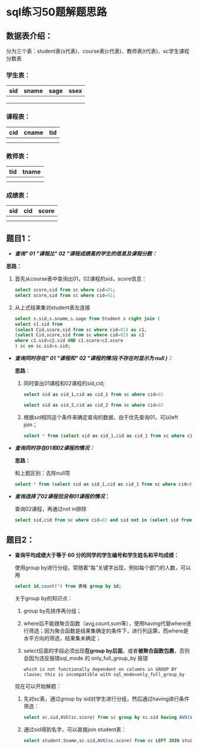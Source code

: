 

# sql练习50题解题思路

## 数据表介绍：

分为三个表：student表(s代表)、course表(c代表)、教师表(t代表)、sc学生课程分数表

### 学生表：

| sid  | sname | sage | ssex |
| ---- | ----- | ---- | ---- |
|      |       |      |      |
|      |       |      |      |
|      |       |      |      |

### 课程表：

| cid  | cname | tid  |
| ---- | ----- | ---- |
|      |       |      |
|      |       |      |

### 教师表：

| tid  | tname |
| ---- | ----- |
|      |       |
|      |       |

### 成绩表：

| sid  | cid  | score |
| ---- | ---- | ----- |
|      |      |       |
|      |      |       |

## 题目1：

- ***查询" 01 "课程比" 02 "课程成绩高的学生的信息及课程分数：***

**思路：**

1. 首先从course表中查询出01，02课程的sid，score信息：

   ```sql
   select score,sid from sc where cid=01;
   select score,sid from sc where cid=02;
   ```

2. 从上式结果集对student表左连接

   ```sql
   select s.sid,s.sname,s.sage from Student s right join (
   select c1.sid from 
   (select Cid,score,sid from sc where cid=01) as c1,
   (select Cid,score,sid from sc where cid=02) as c2 
   where c1.sid=c2.sid AND c1.score>c2.score
   ) sc on sc.sid=s.sid;
   ```

   

- ***查询同时存在" 01 "课程和" 02 "课程的情况(不存在时显示为 null )：***

  **思路**：

  1. 同时查出01课程和02课程的sid,cid;

     ```sql
     select sid as sid_1,cid as cid_1 from sc where cid=01
     
     select sid as sid_2,cid as cid_2 from sc where cid=02
     ```

     

  2. 根据sid相同这个条件来确定查询的数据，由于优先查询01，可以left join；

     ```sql
     select * from (select sid as sid_1,cid as cid_1 from sc where cid=01) a left join (select sid as sid_2,cid as cid_2 from sc where cid=02) b on a.sid_1=b.sid_2;
     ```

     

- ***查询同时存在01和02课程的情况：***

  **思路：**

  和上题区别：去除null项

  ```sql
  select * from (select sid as sid_1,cid as cid_1 from sc where cid=01) a, (select sid as sid_2,cid as cid_2 from sc where cid=02) b where a.sid_1=b.sid_2;
  ```

- ***查询选择了02课程但没有01课程的情况*：**

  查询02课程，再通过not in排除

  ```sql
  select sid,cid from sc where cid=02 and sid not in (select sid from sc where cid=01);
  ```

  

## 题目2：

- **查询平均成绩大于等于 60 分的同学的学生编号和学生姓名和平均成绩：**

  使用group by进行分组，常随着“每”关键字出现，例如每个部门的人数，可以用

  ```sql
  select id,count(*) from 表格 group by id;
  ```

  关于group by的知识点：

  1. group by先排序再分组；

  2. where后不能跟聚合函数（avg,count,sum等），使用having代替where进行筛选；因为聚合函数是结果集确定的条件下，进行列运算，而where是水平方向的筛选，结果集未确定；

  3. select后面的字段必须出现**在group by后面**，或者**被聚合函数包裹**，否则会因为违反报错sql_mode 的 only_full_group_by 报错

     ```
     which is not functionally dependent on columns in GROUP BY clause; this is incompatible with sql_mode=only_full_group_by
     ```

  现在可以开始解题：

  1. 先对sc表，通过group by sid对学生进行分组，然后通过having进行条件筛选：

     ```sql
     select sc.sid,AVG(sc.score) from sc group by sc.sid having AVG(sc.score)>=60;
     ```

  2. 通过sid得到名字，可以直接join student表：

     ```sql
     select student.Sname,sc.sid,AVG(sc.score) from sc LEFT JOIN student on sc.SId=student.SId group by sc.sid,student.sname having AVG(sc.score)>=60;
     ```

​	